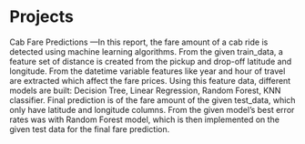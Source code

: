 # Projects
Cab Fare Predictions
—In this report, the fare amount of a cab ride is detected using machine learning
algorithms. From the given train_data, a feature set of distance is created from the pickup and drop-off
latitude and longitude. From the datetime variable features like year and hour of travel are extracted which
affect the fare prices. Using this feature data, different models are built: Decision Tree, Linear Regression,
Random Forest, KNN classifier. Final prediction is of the fare amount of the given test_data, which only have
latitude and longitude columns. From the given model’s best error rates was with Random Forest model,
which is then implemented on the given test data for the final fare prediction.
